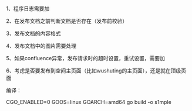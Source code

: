 1、程序日志需要加

2、在发布文档之前判断文档是否存在（发布前校验）

3、发布文档的内容格式

4、发布文档中的图片需要处理

5、如果confluence异常，发布请求时的超时设置，重试设置，需要加

6、考虑是否要发布到空间主页面（比如wushuting的主页面），还是就在顶级页面

编译：

CGO_ENABLED=0 GOOS=linux GOARCH=amd64 go build -o s1mple